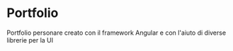 # Portfolio

Portfolio personare creato con il framework Angular e con l'aiuto di diverse librerie per la UI
